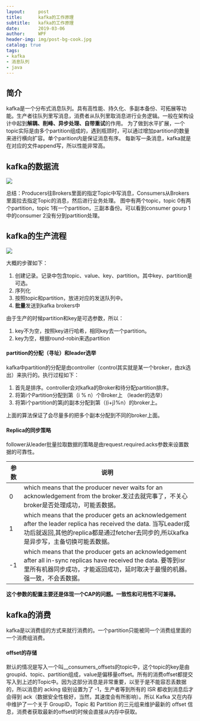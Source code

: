 ```yaml
---
layout:     post
title:      kafka的工作原理
subtitle:   kafka的工作原理
date:       2019-03-06
author:     WPF
header-img: img/post-bg-cook.jpg
catalog: true
tags:
- kafka
- 消息队列
- java
---
```


## 简介
kafka是一个分布式消息队列。具有高性能、持久化、多副本备份、可拓展等功能。生产者往队列里写消息，消费者从队列里取消息进行业务逻辑。一般在架构设计中起到**解耦、削峰、异步处理、自带重试**的作用。
为了做到水平扩展，一个topic实际是由多个partition组成的，遇到瓶颈时，可以通过增加partition的数量来进行横向扩容。单个parition内是保证消息有序。
每新写一条消息，kafka就是在对应的文件append写，所以性能非常高。

## kafka的数据流

![](https://ws4.sinaimg.cn/large/006tKfTcly1g0ti3le8nmj30ym0u0q6v.jpg)

总结：Producers往Brokers里面的指定Topic中写消息，Consumers从Brokers里面拉去指定Topic的消息，然后进行业务处理。
图中有两个topic，topic 0有两个partition，topic 1有一个partition，三副本备份。可以看到consumer gourp 1中的consumer 2没有分到partition处理。

## kafka的生产流程

![](https://ws2.sinaimg.cn/large/006tKfTcly1g0ti79ob8lj31cp0u0q5s.jpg)

大概的步骤如下：
1. 创建记录。记录中包含topic、value、key、partition。其中key、partition是可选。
2. 序列化
3. 按照topic和partition，放进对应的发送队列中。
4. **批量**发送到kafka brokers中

由于生产的时候partition和key是可选参数，所以：
1. key不为空，按照key进行哈希，相同key去一个partition。
2. key为空，根据round-robin来选partition

#### partition的分配（寻址）和leader选举
kafka中partition的分配是由controller（control其实就是某一个broker，由zk选出）来执行的。执行过程如下：
1. 首先是排序。controller会对kafka的Broker和待分配partition排序。
2. 将第i个Partition分配到第（i % n）个Broker上 （leader的选举）
3. 将第i个partition的第j的副本分配到第（(i+j)%n）的broker上。

上面的算法保证了会尽量多的把多个副本分配到不同的broker上面。

#### Replica的同步策略
follower从leader批量拉取数据的策略是由request.required.acks参数来设置数据的可靠性。

参数|说明
----|----
0|which means that the producer never waits for an acknowledgement from the broker.发过去就完事了，不关心broker是否处理成功，可能丢数据。
1|which means that the producer gets an acknowledgement after the leader replica has received the data. 当写Leader成功后就返回,其他的replica都是通过fetcher去同步的,所以kafka是异步写，主备切换可能丢数据。
-1|which means that the producer gets an acknowledgement after all in-sync replicas have received the data. 要等到isr里所有机器同步成功，才能返回成功，延时取决于最慢的机器。强一致，不会丢数据。

**这个参数的配置主要还是体现一个CAP的问题。一致性和可用性不可兼得。**

## kafka的消费
kafka是以消费组的方式来就行消费的。一个partition只能被同一个消费组里面的一个消费组消费。
#### offset的存储
默认的情况是写入一个叫__consumers_offsets的topic中，这个topic的key是由groupid、topic、partition组成，value是偏移量offset。所有的消费offset都提交写入到上述的Topic中。因为这部分消息是非常重要，以至于是不能容忍丢数据的，所以消息的 acking 级别设置为了 -1，生产者等到所有的 ISR 都收到消息后才会得到 ack（数据安全性极好，当然，其速度会有所影响）。所以 Kafka 又在内存中维护了一个关于 GroupID，Topic 和 Partition 的三元组来维护最新的 offset 信息，消费者获取最新的offset的时候会直接从内存中获取。



